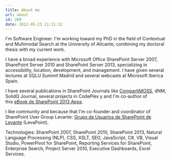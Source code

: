 ```yaml
---
title: About me
url: about
id: 209
date: 2012-05-23 11:11:12
---
```


I'm Software Engineer. I'm working toward my PhD in the field of Contextual and Multimodal Search at the University of Alicante, combining my doctoral thesis with my current work.

I have a broad experience with Microsoft Office SharePoint Server 2007, SharePoint Server 2010 and SharePoint Server 2013, specializing in accessibility, location, development, and management. I have given several lectures at SQLU Summit Madrid and several webcasts at Microsoft Iberica Spain.

I have several publications in SharePoint Journals like [CompartiMOSS](http://www.compartimoss.com/), dNM, SolidQ Journal, several projects in CodePlex y and I'm co-author of this [eBook de SharePoint 2013 Apps](http://www.solidq.com/es/sharepoint-2013-apps-el-nuevo-modelo-de-desarrollo/).

I like community and because that I'm co-founder and coordinator of SharePoint User Group Levante: [Grupo de Usuarios de SharePoint de Levante](http://www.linkedin.com/groups/LevaPoint-Grupo-Usuarios-SharePoint-Levante-4642699) (LevaPoint).

Technologies: SharePoint 2007, SharePoint 2010, SharePoint 2013, Natural Language Processing (NLP), CSS, XSLT, SEO, JavaScript, C#, VB, Visual Studio, PowerPivot for SharePoint, Reporting Services for SharePoint, Enterprise Search, Project Server 2010, Executive Dashboards, Excel Services.